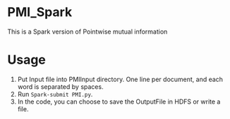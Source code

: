 # PMI_Spark
This is a Spark version of Pointwise mutual information

Usage
=============

1. Put Input file into PMIInput directory. One line per document, and each word is separated by spaces.
2. Run `Spark-submit PMI.py`.
3. In the code, you can choose to save the OutputFile in HDFS or write a file.
